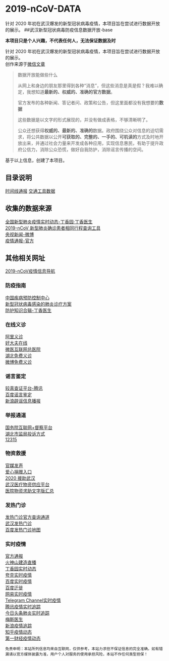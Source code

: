 # 2019-nCoV-DATA
针对 2020 年初在武汉爆发的新型冠状病毒疫情，本项目旨在尝试进行数据开放的展示。 
##武汉新型冠状病毒防疫信息数据开放-base

**本项目只是个人兴趣，不代表任何人，无法保证数据及时**

针对 2020 年初在武汉爆发的新型冠状病毒疫情，本项目旨在尝试进行数据开放的展示。  
创作来源于[微信文章](https://mp.weixin.qq.com/s/5mG79GCMnVnhIHhD5ECRQA)

>数据开放能做些什么  
>
>从网上和身边的朋友那里得到各种“消息”，但这些消息是真是假？我难以确定，我想知道**最新的、权威的、准确的官方数据**。  
>
>官方发布的各种新闻、答记者问、政策和公告，但这里面都没有我想要的**数据**
>
>这些数据是以文字的形式展现的，并没有做成表格，不够清晰明了。
>
>公众还想获得**权威的、最新的、准确的**数据。政府围绕公众对信息的迫切需求，将公共数据以公开**可获取的、完整的、一手的、可机读的**方式及时地开放出来，并通过社会力量来开发成各种应用，实现信息惠民，有助于提升政府公信力，消除公众恐慌，做好自我防护，消除谣言传播的空间。

基于以上信息，创建了本项目。

## 目录说明

[时间线通报](timeLine/README.md)
[交通工具数据](traffic/README.md)

## 收集的数据来源

[全国新型肺炎疫情实时动态-丁香园·丁香医生](https://3g.dxy.cn/newh5/view/pneumonia)  
[2019-nCoV 新型肺炎确诊患者相同行程查询工具](http://2019ncov.nosugartech.com/)  
[央视新闻-微博](https://weibo.com/cctvxinwen?refer_flag=1001030103_&is_hot=1)  
[疫情通报-官方](http://www.nhc.gov.cn/xcs/yqtb/list_gzbd.shtml)  

## 其他相关网址
[2019-nCoV疫情信息导航](http://nav.werty.cn/#)
### 防疫指南
[中国疾病预防控制中心](http://www.chinacdc.cn/jkzt/crb/zl/szkb_11803/jszl_2275/)  
[新型冠状病毒感染的肺炎诊疗方案](http://www.chinacdc.cn/jkzt/crb/zl/szkb_11803/jszl_11815/202001/W020200128207842237479.pdf)  
[防护知识合辑-丁香医生](https://mp.weixin.qq.com/s/UkWbqzKRe2DITz2nS6-XvQ)  
### 在线义诊
[阿里义诊](https://pages.tmall.com/wow/alijk/act/liugan?wh_biz=tm&spm=a2oua.alipayad.banner.feiyan)  
[好大夫在线](https://m.haodf.com/)  
[微医互联网总医院](https://promo.guahao.com/topic/pneumonia)  
[湖北免费义诊](https://img1.dxycdn.com/2020/0125/993/3392865907226580601-22.jpg)  
[微博免费义诊](http://apps.weibo.com/linkcard/2002846022:c81f59f7455d079f672034d22b84c405) 
### 谣言鉴定
[较真查证平台-腾讯](https://vp.fact.qq.com/home)   
[百度谣言鉴定](https://m.baidu.com/s?pu=sz%401320_480%2Ccuid%4008vHfgiQvf0CiSiSluSk8lumvagrivuz_u-DalOg2iKa0qqSB%2Ccua%40_a-qiyuOvigBNEqpI5me6NN0v8oNu-I4_CvH8yaf2iqlC%2Ccut%405teqf4a6vCgVODhWk4mpq5qOC%2Cosname%40baiduboxapp%2Cctv%402%2Ccfrom%401014613a%2Ccen%40cuid_cua_cut%2Cc3_aid%40A00-WYWLEKF5W5WL3S3EIYELFZWWXDVXUXVI-5X2Q7FSV%2Ccsrc%40app_mainbox_txt&bd_page_type=1&word=%23%E5%85%B3%E4%BA%8E%E6%96%B0%E5%9E%8B%E8%82%BA%E7%82%8E%E7%9A%84%E8%BF%99%E4%BA%9B%E8%B0%A3%E8%A8%80%E4%B8%8D%E8%83%BD%E4%BF%A1%23&from=1013672o&pkgname=com.baidu.searchbox&network=1_0&rsv_sug4=60457&sa=tkb&rq=%23%E5%85%B3%E4%BA%8E%E6%96%B0%E5%9E%8B%E8%82%BA%E7%82%8E%E7%9A%84%E8%BF%99%E4%BA%9B%E8%B0%A3%E8%A8%80%E4%B8%8D%E8%83%BD%E4%BF%A1%23&rsv_pq=11700180206854768834&ant_ct=mN7MkD%2BhZ%2Bj1M8rkAnUFpL3V81jNwnR83bIIn8n3wziiX2lUGdVvCCBBW4A0FsEL&t_samp=tcspeedup_0-aiapps_10050-kopt_1-presuopt_30-fixhttpdns_0-load_async_k_0-main_browser_frame_multi_container_23&tcs=6922249_S20&ts=6922281)  
[新浪辟谣信息播报](https://news.sina.cn/zt_d/yypd2020)  
### 举报通道
[国务院互联网+督察平台](http://www.gov.cn/xinwen/2020-01/24/content_5472009.htm)  
[湖北市监局投诉方式](https://baijiahao.baidu.com/s?id=1656625537550941208&wfr=spider&for=pc)  
[12315](http://www.12315.cn/)  
### 物资救援
[官媒发声](https://mp.weixin.qq.com/s/jikceIzJws0ryMVdEdsKAg)  
[爱心捐赠入口](https://article.unionpay.com/userview/#/actList/detail?id=1451&isShare=true)  
[2020 援助武汉](https://wuhan2020.github.io/#)  
[武汉医疗物资供应平台](https://onwh.51rry.com/#/)  
[医院物资求助文字版汇总](https://shimo.im/docs/tcXtdyK9cVhP8cRh/read)  
### 发热门诊
[发热门诊官方查询通道](http://wjw.wuhan.gov.cn/front/web/showDetail/2020012009078)  
[武汉发热门诊](http://wjw.wuhan.gov.cn/front/web/showDetail/2020012009078)  
[百度发热门诊地图](https://map.baidu.com/search/%E5%8F%91%E7%83%AD%E9%97%A8%E8%AF%8A/@11606355.20723728,4669275.867237279,5z?querytype=s&c=1&wd=%E5%8F%91%E7%83%AD%E9%97%A8%E8%AF%8A&da_src=shareurl&on_gel=1&l=5&gr=1&b=(6613331.207237281,2084699.8672372792;16599379.20723728,7253851.867237279)&pn=0&device_ratio=2)  
### 实时疫情
[官方通报](http://www.nhc.gov.cn/xcs/yqtb/list_gzbd.shtml)  
[火神山建造直播](https://m.yangshipin.cn/static/2020/c0126.html?from=groupmessage&isappinstalled=0)  
[丁香园实时动态](https://3g.dxy.cn/newh5/view/pneumonia)  
[夸克实时疫情](https://broccoli.uc.cn/apps/pneumonia/routes/index)  
[百度实时疫情](https://voice.baidu.com/act/newpneumonia/newpneumonia)  
[百度迁徙](https://qianxi.baidu.com/)  
[网易实时疫情](http://news.163.com/special/epidemic/)  
[Telegram Channel实时疫情](https://2019ncov.netlify.com/)  
[腾讯疫情实时追踪](https://news.qq.com/zt2020/page/feiyan.htm)  
[今日头条肺炎实时追踪](https://i.snssdk.com/feoffline/hot_list/template/hot_list/forum_share.html?forum_id=1656388947394568)  
[梅斯医生](http://m.medsci.cn/wh.asp)  
[新浪疫情追踪](https://news.sina.cn/zt_d/yiqing0121)  
[知乎疫情动态](https://www.zhihu.com/special/19681091)  
[第一财经疫情动态](https://m.yicai.com/news/100476965.html)  

`免责申明：本站所列信息均来自互联网，仅供参考，本站力求但不保证信息的完全准确，如有错漏请以官方媒体披露为准，用户个人对服务的使用承担风险，本站不作任何类型担保！`
